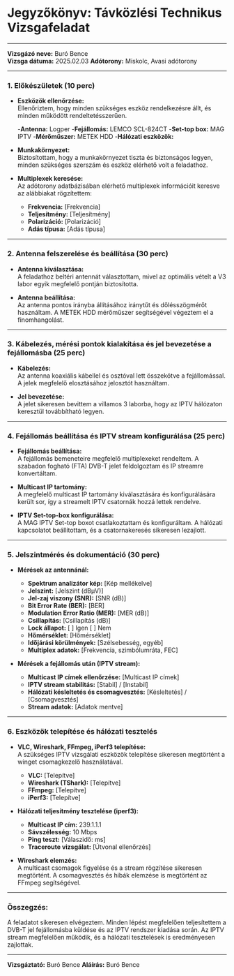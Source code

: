 # Jegyzőkönyv: Távközlési Technikus Vizsgafeladat

---

**Vizsgázó neve:** Buró Bence  
**Vizsga dátuma:** 2025.02.03
**Adótorony:** Miskolc, Avasi adótorony  

---

### 1. Előkészületek (10 perc)

- **Eszközök ellenőrzése:**  
  Ellenőriztem, hogy minden szükséges eszköz rendelkezésre állt, és minden működött rendeltetésszerűen.

    -**Antenna:** Logper
    -**Fejállomás:** LEMCO SCL-824CT
    -**Set-top box:** MAG IPTV
    -**Mérőműszer:** METEK HDD 
    -**Hálózati eszközök:**   


- **Munkakörnyezet:**  
  Biztosítottam, hogy a munkakörnyezet tiszta és biztonságos legyen, minden szükséges szerszám és eszköz elérhető volt a feladathoz.

- **Multiplexek keresése:**  
  Az adótorony adatbázisában elérhető multiplexek információit keresve az alábbiakat rögzítettem:  
  - **Frekvencia:** [Frekvencia]  
  - **Teljesítmény:** [Teljesítmény]  
  - **Polarizáció:** [Polarizáció]  
  - **Adás típusa:** [Adás típusa]  

---

### 2. Antenna felszerelése és beállítása (30 perc)

- **Antenna kiválasztása:**  
  A feladathoz beltéri antennát választottam, mivel az optimális vételt a V3 labor egyik megfelelő pontján biztosította.

- **Antenna beállítása:**  
  Az antenna pontos irányba állításához iránytűt és dőlésszögmérőt használtam. A METEK HDD mérőműszer segítségével végeztem el a finomhangolást.

---

### 3. Kábelezés, mérési pontok kialakítása és jel bevezetése a fejállomásba (25 perc)

- **Kábelezés:**  
  Az antenna koaxiális kábellel és osztóval lett összekötve a fejállomással. A jelek megfelelő elosztásához jelosztót használtam.

- **Jel bevezetése:**  
  A jelet sikeresen bevittem a villamos 3 laborba, hogy az IPTV hálózaton keresztül továbbítható legyen.

---

### 4. Fejállomás beállítása és IPTV stream konfigurálása (25 perc)

- **Fejállomás beállítása:**  
  A fejállomás bemeneteire megfelelő multiplexeket rendeltem. A szabadon fogható (FTA) DVB-T jelet feldolgoztam és IP streamre konvertáltam.

- **Multicast IP tartomány:**  
  A megfelelő multicast IP tartomány kiválasztására és konfigurálására került sor, így a streamelt IPTV csatornák hozzá lettek rendelve.

- **IPTV Set-top-box konfigurálása:**  
  A MAG IPTV Set-top boxot csatlakoztattam és konfiguráltam. A hálózati kapcsolatot beállítottam, és a csatornakeresés sikeresen lezajlott.

---

### 5. Jelszintmérés és dokumentáció (30 perc)

- **Mérések az antennánál:**  
  - **Spektrum analizátor kép:** [Kép mellékelve]  
  - **Jelszint:** [Jelszint (dBμV)]  
  - **Jel-zaj viszony (SNR):** [SNR (dB)]  
  - **Bit Error Rate (BER):** [BER]  
  - **Modulation Error Ratio (MER):** [MER (dB)]  
  - **Csillapítás:** [Csillapítás (dB)]  
  - **Lock állapot:** [ ] Igen [ ] Nem  
  - **Hőmérséklet:** [Hőmérséklet]  
  - **Időjárási körülmények:** [Szélsebesség, egyéb]  
  - **Multiplex adatok:** [Frekvencia, szimbólumráta, FEC]

- **Mérések a fejállomás után (IPTV stream):**  
  - **Multicast IP címek ellenőrzése:** [Multicast IP címek]  
  - **IPTV stream stabilitás:** [Stabil] / [Instabil]  
  - **Hálózati késleltetés és csomagvesztés:** [Késleltetés] / [Csomagvesztés]  
  - **Stream adatok:** [Adatok mentve]

---

### 6. Eszközök telepítése és hálózati tesztelés

- **VLC, Wireshark, FFmpeg, iPerf3 telepítése:**  
  A szükséges IPTV vizsgálati eszközök telepítése sikeresen megtörtént a winget csomagkezelő használatával.  
  - **VLC:** [Telepítve]  
  - **Wireshark (TShark):** [Telepítve]  
  - **FFmpeg:** [Telepítve]  
  - **iPerf3:** [Telepítve]  

- **Hálózati teljesítmény tesztelése (iperf3):**  
  - **Multicast IP cím:** 239.1.1.1  
  - **Sávszélesség:** 10 Mbps  
  - **Ping teszt:** [Válaszidő: ms]  
  - **Traceroute vizsgálat:** [Útvonal ellenőrzés]

- **Wireshark elemzés:**  
  A multicast csomagok figyelése és a stream rögzítése sikeresen megtörtént. A csomagvesztés és hibák elemzése is megtörtént az FFmpeg segítségével.

---

### Összegzés:

A feladatot sikeresen elvégeztem. Minden lépést megfelelően teljesítettem a DVB-T jel fejállomásba küldése és az IPTV rendszer kiadása során. Az IPTV stream megfelelően működik, és a hálózati tesztelések is eredményesen zajlottak.

---

**Vizsgáztató:** Buró Bence
**Aláírás:** Buró Bence  
